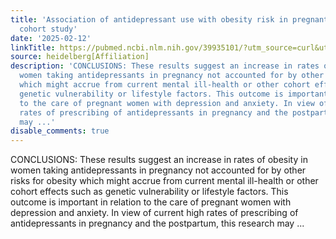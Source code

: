 ```yaml
---
title: 'Association of antidepressant use with obesity risk in pregnant women: a retrospective
  cohort study'
date: '2025-02-12'
linkTitle: https://pubmed.ncbi.nlm.nih.gov/39935101/?utm_source=curl&utm_medium=rss&utm_campaign=pubmed-2&utm_content=1FakS-2QOkCT8HsMOQP1bCRQ4YzyumYOmxmF0moLsQ3dFB1E9V&fc=20220326224207&ff=20250212170950&v=2.18.0.post9+e462414
source: heidelberg[Affiliation]
description: 'CONCLUSIONS: These results suggest an increase in rates of obesity in
  women taking antidepressants in pregnancy not accounted for by other risks for obesity
  which might accrue from current mental ill-health or other cohort effects such as
  genetic vulnerability or lifestyle factors. This outcome is important in relation
  to the care of pregnant women with depression and anxiety. In view of current high
  rates of prescribing of antidepressants in pregnancy and the postpartum, this research
  may ...'
disable_comments: true
---
```

CONCLUSIONS: These results suggest an increase in rates of obesity in women taking antidepressants in pregnancy not accounted for by other risks for obesity which might accrue from current mental ill-health or other cohort effects such as genetic vulnerability or lifestyle factors. This outcome is important in relation to the care of pregnant women with depression and anxiety. In view of current high rates of prescribing of antidepressants in pregnancy and the postpartum, this research may ...